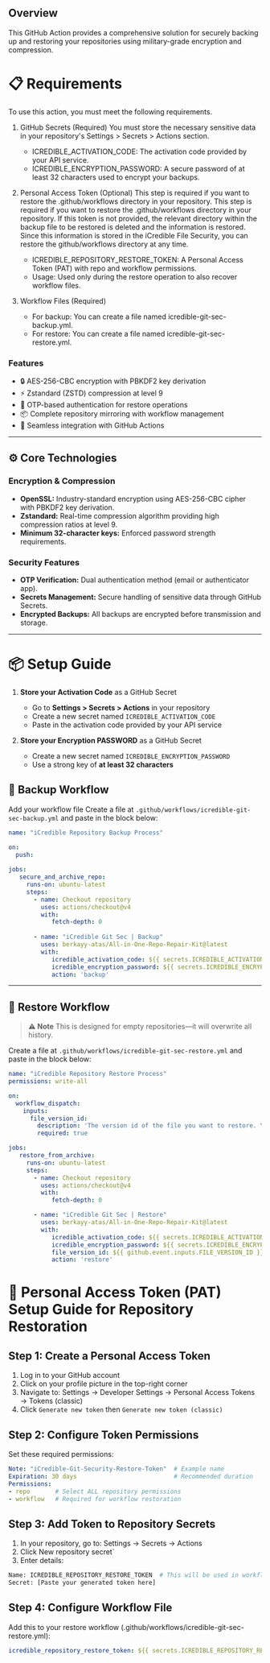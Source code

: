 ## Overview

This GitHub Action provides a comprehensive solution for securely backing up and restoring your repositories using military-grade encryption and compression.

# 📋 Requirements

To use this action, you must meet the following requirements.


1. GitHub Secrets (Required)
  You must store the necessary sensitive data in your repository's Settings > Secrets > Actions section.
   -  ICREDIBLE_ACTIVATION_CODE: The activation code provided by your API service.
   -  ICREDIBLE_ENCRYPTION_PASSWORD: A secure password of at least 32 characters used to encrypt your backups.

2. Personal Access Token (Optional)
  This step is required if you want to restore the .github/workflows directory in your repository. This step is required if you want to restore the .github/workflows directory in your repository. If this token is not provided, the relevant directory within the backup file to be restored is deleted and the information is restored. Since this information is stored in the iCredible File Security, you can restore the github/workflows directory at any time.
   - ICREDIBLE_REPOSITORY_RESTORE_TOKEN: A Personal Access Token (PAT) with repo and workflow permissions.
    - Usage: Used only during the restore operation to also recover workflow files.

3. Workflow Files (Required)
   - For backup: You can create a file named icredible-git-sec-backup.yml.
   - For restore: You can create a file named icredible-git-sec-restore.yml.


### Features
- 🔒 AES-256-CBC encryption with PBKDF2 key derivation
- ⚡ Zstandard (ZSTD) compression at level 9
- 🔐 OTP-based authentication for restore operations
- 📦 Complete repository mirroring with workflow management
- 🔄 Seamless integration with GitHub Actions

---

## ⚙️ Core Technologies

### Encryption & Compression
- **OpenSSL:** Industry-standard encryption using AES-256-CBC cipher with PBKDF2 key derivation.
- **Zstandard:** Real-time compression algorithm providing high compression ratios at level 9.
- **Minimum 32-character keys:** Enforced password strength requirements.

### Security Features
- **OTP Verification:** Dual authentication method (email or authenticator app).
- **Secrets Management:** Secure handling of sensitive data through GitHub Secrets.
- **Encrypted Backups:** All backups are encrypted before transmission and storage.

---

# 📦 Setup Guide

1. **Store your Activation Code** as a GitHub Secret  
   - Go to **Settings > Secrets > Actions** in your repository  
   - Create a new secret named `ICREDIBLE_ACTIVATION_CODE`  
   - Paste in the activation code provided by your API service

2. **Store your Encryption PASSWORD** as a GitHub Secret  
   - Create a new secret named `ICREDIBLE_ENCRYPTION_PASSWORD`  
   - Use a strong key of **at least 32 characters**


## 🔄 Backup Workflow

Add your workflow file 
   Create a file at `.github/workflows/icredible-git-sec-backup.yml` and paste in the block below:

```yaml
name: "iCredible Repository Backup Process"

on:
  push:
    
jobs:
   secure_and_archive_repo:
     runs-on: ubuntu-latest
     steps:
       - name: Checkout repository
         uses: actions/checkout@v4
         with:
            fetch-depth: 0
    
       - name: "iCredible Git Sec | Backup"
         uses: berkayy-atas/All-in-One-Repo-Repair-Kit@latest
         with:
            icredible_activation_code: ${{ secrets.ICREDIBLE_ACTIVATION_CODE }}
            icredible_encryption_password: ${{ secrets.ICREDIBLE_ENCRYPTION_PASSWORD }}
            action: 'backup'
```
---


## 🔄 Restore Workflow

> **⚠️ Note**
> This is designed for empty repositories—it will overwrite all history.

Create a file at `.github/workflows/icredible-git-sec-restore.yml` and paste in the block below:

```yaml
name: "iCredible Repository Restore Process"
permissions: write-all

on:
  workflow_dispatch:
    inputs:
      file_version_id:
        description: 'The version id of the file you want to restore. You can enter it in the first or second run while using the workflow. The version id you last entered is always kept and restored when the OTP code arrives.'
        required: true

jobs:
   restore_from_archive:
     runs-on: ubuntu-latest
     steps:
       - name: Checkout repository
         uses: actions/checkout@v4
         with:
            fetch-depth: 0

       - name: "iCredible Git Sec | Restore"
         uses: berkayy-atas/All-in-One-Repo-Repair-Kit@latest
         with:
            icredible_activation_code: ${{ secrets.ICREDIBLE_ACTIVATION_CODE }}
            icredible_encryption_password: ${{ secrets.ICREDIBLE_ENCRYPTION_PASSWORD }}
            file_version_id: ${{ github.event.inputs.FILE_VERSION_ID }}
            action: 'restore'
```
# 🔑 Personal Access Token (PAT) Setup Guide for Repository Restoration

## Step 1: Create a Personal Access Token
1. Log in to your GitHub account
2. Click on your profile picture in the top-right corner
3. Navigate to: Settings → Developer Settings → Personal Access Tokens → Tokens (classic)
4. Click `Generate new token` then `Generate new token (classic)`

## Step 2: Configure Token Permissions
Set these required permissions:
```yml
Note: "iCredible-Git-Security-Restore-Token"  # Example name
Expiration: 30 days                           # Recommended duration
Permissions:
- repo       # Select ALL repository permissions
- workflow   # Required for workflow restoration
```

## Step 3: Add Token to Repository Secrets
1. In your repository, go to: Settings → Secrets → Actions
2. Click New repository secret`
3. Enter details:

```bash
Name: ICREDIBLE_REPOSITORY_RESTORE_TOKEN  # This will be used in workflow
Secret: [Paste your generated token here]
```
## Step 4: Configure Workflow File

Add this to your restore workflow (.github/workflows/icredible-git-sec-restore.yml):

```yaml
icredible_repository_restore_token: ${{ secrets.ICREDIBLE_REPOSITORY_RESTORE_TOKEN }} 
```


